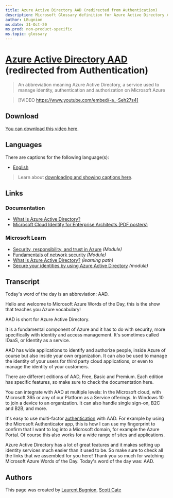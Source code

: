 ```yaml
---
title: Azure Active Directory AAD (redirected from Authentication)
description: Microsoft Glossary definition for Azure Active Directory AAD
author: LBugnion
ms.date: 31-Oct-20
ms.prod: non-product-specific
ms.topic: glossary
---
```


# [Azure Active Directory AAD](/glossary/term/aad/authentication) (redirected from Authentication)

> An abbreviation meaning Azure Active Directory, a service used to manage identity, authentication and authorization on Microsoft Azure

> [!VIDEO https://www.youtube.com/embed/-a_-Seh27s4]

## Download

[You can download this video here](https://msglossarystore.blob.core.windows.net/videos/aad.en.mp4).

## Languages

There are captions for the following language(s):

- [English](https://msglossarystore.blob.core.windows.net/captions/aad.en.en.srt)

> Learn about [downloading and showing captions here](/glossary/captions).

## Links

### Documentation

- [What is Azure Active Directory?](http://gslb.ch/449)
- [Microsoft Cloud Identity for Enterprise Architects (PDF posters)](http://gslb.ch/440)

### Microsoft Learn

- [Security, responsibility, and trust in Azure](http://gslb.ch/459) *(Module)*
- [Fundamentals of network security](http://gslb.ch/460) *(Module)*
- [What is Azure Active Directory?](http://gslb.ch/450) *(learning path)*
- [Secure your identities by using Azure Active Directory](http://gslb.ch/451) *(module)*

## Transcript

Today's word of the day is an abbreviation: AAD.

Hello and welcome to Microsoft Azure Words of the Day, this is the show that teaches you Azure vocabulary!

AAD is short for Azure Active Directory.

It is a fundamental component of Azure and it has to do with security, more specifically with identity and access management. It's sometimes called IDaaS, or Identity as a service.

AAD has wide applications to identify and authorize people, inside Azure of course but also inside your own organization. It can also be used to manage the identity of your users for third party cloud applications, or even to manage the identity of your customers.

There are different editions of AAD, Free, Basic and Premium. Each edition has specific features, so make sure to check the documentation here.

You can integrate with AAD at multiple levels: In the Microsoft cloud, with Microsoft 365 or any of our Platform as a Service offerings. In Windows 10 to join a device to an organization. It can also handle single sign-on, B2C and B2B, and more.

It's easy to use multi-factor [authentication](/glossary/term/authentication/disambiguation) with AAD. For example by using the Microsoft Authenticator app, this is how I can use my fingerprint to confirm that I want to log into a Microsoft domain, for example the Azure Portal. Of course this also works for a wide range of sites and applications.

Azure Active Directory has a lot of great features and it makes setting up identity services much easier than it used to be. So make sure to check all the links that we assembled for you here! Thank you so much for watching Microsoft Azure Words of the Day. Today's word of the day was: AAD.

## Authors

This page was created by [Laurent Bugnion](http://twitter.com/@LBugnion), [Scott Cate](http://twitter.com/@ScottCate)
